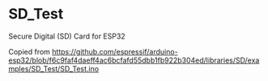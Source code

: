 # SD_Test
Secure Digital (SD) Card for ESP32

Copied from https://github.com/espressif/arduino-esp32/blob/f6c9faf4daeff4ac6bcfafd55dbb1fb922b304ed/libraries/SD/examples/SD_Test/SD_Test.ino
